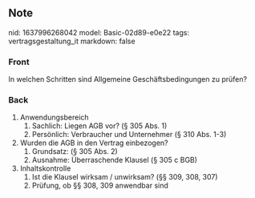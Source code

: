 ## Note
nid: 1637996268042
model: Basic-02d89-e0e22
tags: vertragsgestaltung_it
markdown: false

### Front
In welchen Schritten sind Allgemeine Geschäftsbedingungen zu prüfen?

### Back
<ol>
  <li>Anwendungsbereich
  <ol>
    <li>Sachlich: Liegen AGB vor? (§ 305 Abs. 1)
    <li>Persönlich: Verbraucher und Unternehmer (§ 310 Abs. 1-3)
  </ol>
  <li>Wurden die AGB in den Vertrag einbezogen?
  <ol>
    <li>Grundsatz: (§ 305 Abs. 2)
    <li>Ausnahme: Überraschende Klausel (§ 305 c BGB)
  </ol>
  <li>Inhaltskontrolle
  <ol>
    <li>Ist die Klausel wirksam / unwirksam? (§§ 309, 308, 307)
    <li>Prüfung, ob §§ 308, 309 anwendbar sind
  </ol>
</ol>
